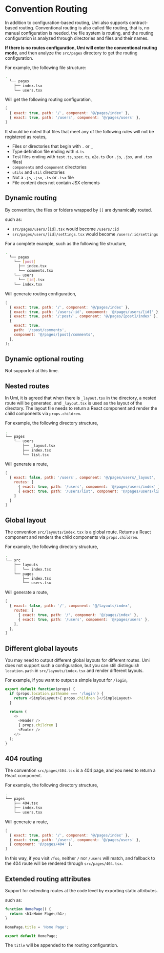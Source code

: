 # Convention Routing


In addition to configuration-based routing, Umi also supports contract-based routing. Conventional routing is also called file routing, that is, no manual configuration is needed, the file system is routing, and the routing configuration is analyzed through directories and files and their names.

**If there is no routes configuration, Umi will enter the conventional routing mode**, and then analyze the `src/pages` directory to get the routing configuration.

For example, the following file structure:

```bash
.
  └── pages
    ├── index.tsx
    └── users.tsx
```

Will get the following routing configuration,

```js
[
  { exact: true, path: '/', component: '@/pages/index' },
  { exact: true, path: '/users', component: '@/pages/users' },
]
```

It should be noted that files that meet any of the following rules will not be registered as routes,

* Files or directories that begin with `.` or `_`
* Type definition file ending with `d.ts`
* Test files ending with `test.ts`, `spec.ts`, `e2e.ts` (for `.js`, `.jsx`, and `.tsx` files)
* `components` and `component` directories
* `utils` and `util` directories
* Not a `.js`, `.jsx`, `.ts` or `.tsx` file
* File content does not contain JSX elements

## Dynamic routing

By convention, the files or folders wrapped by `[]` are dynamically routed.

such as:

* `src/pages/users/[id].tsx` would become `/users/:id`
* `src/pages/users/[id]/settings.tsx` would become `/users/:id/settings`

For a complete example, such as the following file structure,

```bash
.
  └── pages
    └── [post]
      ├── index.tsx
      └── comments.tsx
    └── users
      └── [id].tsx
    └── index.tsx
```

Will generate routing configuration,

```js
[
  { exact: true, path: '/', component: '@/pages/index' },
  { exact: true, path: '/users/:id', component: '@/pages/users/[id]' },
  { exact: true, path: '/:post/', component: '@/pages/[post]/index' },
  {
    exact: true,
    path: '/:post/comments',
    component: '@/pages/[post]/comments',
  },
];
```

## Dynamic optional routing

Not supported at this time.

## Nested routes

In Umi, it is agreed that when there is `_layout.tsx` in the directory, a nested route will be generated, and `_layout.tsx` is used as the layout of the directory. The layout file needs to return a React component and render the child components via `props.children`.

For example, the following directory structure,

```bash
.
└── pages
    └── users
        ├── _layout.tsx
        ├── index.tsx
        └── list.tsx
```

Will generate a route,

```js
[
  { exact: false, path: '/users', component: '@/pages/users/_layout',
    routes: [
      { exact: true, path: '/users', component: '@/pages/users/index' },
      { exact: true, path: '/users/list', component: '@/pages/users/list' },
    ]
  }
]
```

## Global layout

The convention `src/layouts/index.tsx` is a global route. Returns a React component and renders the child components via `props.children`.

For example, the following directory structure,

```bash
.
└── src
    ├── layouts
    │   └── index.tsx
    └── pages
        ├── index.tsx
        └── users.tsx
```

Will generate a route,

```js
[
  { exact: false, path: '/', component: '@/layouts/index',
    routes: [
      { exact: true, path: '/', component: '@/pages/index' },
      { exact: true, path: '/users', component: '@/pages/users' },
    ],
  },
]
```

## Different global layouts

You may need to output different global layouts for different routes. Umi does not support such a configuration, but you can still distinguish `location.path` in `src/layouts/index.tsx` and render different layouts.

For example, if you want to output a simple layout for `/login`,

```js
export default function(props) {
  if (props.location.pathname === '/login') {
    return <SimpleLayout>{ props.children }</SimpleLayout>
  }

  return (
    <>
      <Header />
      { props.children }
      <Footer />
    </>
  );
}
```

## 404 routing

The convention `src/pages/404.tsx` is a 404 page, and you need to return a React component.

For example, the following directory structure,

```bash
.
└── pages
    ├── 404.tsx
    ├── index.tsx
    └── users.tsx
```

Will generate a route,

```js
[
  { exact: true, path: '/', component: '@/pages/index' },
  { exact: true, path: '/users', component: '@/pages/users' },
  { component: '@/pages/404' },
]
```

In this way, if you visit `/foo`, neither `/` nor `/users` will match, and fallback to the 404 route will be rendered through `src/pages/404.tsx`.

## Extended routing attributes

Support for extending routes at the code level by exporting static attributes.

such as:

```js
function HomePage() {
  return <h1>Home Page</h1>;
}

HomePage.title = 'Home Page';

export default HomePage;
```

The `title` will be appended to the routing configuration.
